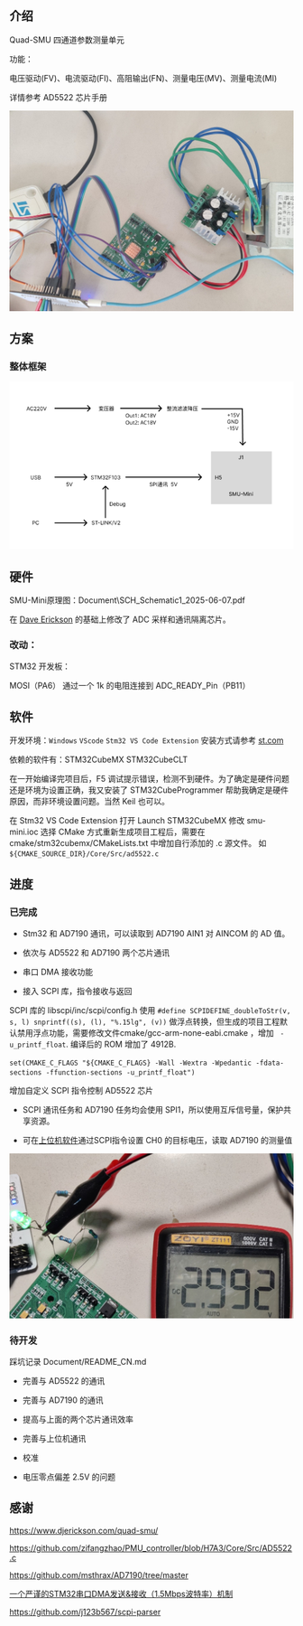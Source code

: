 ## 介绍

Quad-SMU 四通道参数测量单元

功能：

电压驱动(FV)、电流驱动(FI)、高阻输出(FN)、测量电压(MV)、测量电流(MI) 

详情参考 AD5522 芯片手册

![test_hardware.jpg](Document/img/test_hardware.jpg)

## 方案

### 整体框架

![develop_hardware](Document/img/develop_hardware.png)

## 硬件

SMU-Mini原理图：Document\SCH_Schematic1_2025-06-07.pdf

在 [Dave Erickson](https://www.djerickson.com/quad-smu/) 的基础上修改了 ADC 采样和通讯隔离芯片。

### 改动：

STM32 开发板：

MOSI（PA6） 通过一个 1k 的电阻连接到 ADC_READY_Pin（PB11）

## 软件

开发环境：`Windows` `VScode` `Stm32 VS Code Extension` 安装方式请参考 [st.com](https://www.st.com/content/st_com/en/campaigns/stm32-vs-code-extension-z11.html)

依赖的软件有：STM32CubeMX STM32CubeCLT

在一开始编译完项目后，F5 调试提示错误，检测不到硬件。为了确定是硬件问题还是环境为设置正确，我又安装了 STM32CubeProgrammer 帮助我确定是硬件原因，而非环境设置问题。当然 Keil 也可以。

在 Stm32 VS Code Extension 打开 Launch STM32CubeMX 修改 smu-mini.ioc 选择 CMake 方式重新生成项目工程后，需要在 cmake/stm32cubemx/CMakeLists.txt 中增加自行添加的 .c 源文件。 如 `${CMAKE_SOURCE_DIR}/Core/Src/ad5522.c`

## 进度

### 已完成

* Stm32 和 AD7190 通讯，可以读取到 AD7190 AIN1 对 AINCOM 的 AD 值。

* 依次与 AD5522 和 AD7190 两个芯片通讯

* 串口 DMA 接收功能

* 接入 SCPI 库，指令接收与返回

SCPI 库的 libscpi/inc/scpi/config.h 使用 `#define SCPIDEFINE_doubleToStr(v, s, l) snprintf((s), (l), "%.15lg", (v))` 做浮点转换，但生成的项目工程默认禁用浮点功能，需要修改文件cmake/gcc-arm-none-eabi.cmake ，增加 ` -u_printf_float`. 编译后的 ROM 增加了 4912B.

`set(CMAKE_C_FLAGS "${CMAKE_C_FLAGS} -Wall -Wextra -Wpedantic -fdata-sections -ffunction-sections -u_printf_float")`

增加自定义 SCPI 指令控制 AD5522 芯片

* SCPI 通讯任务和 AD7190 任务均会使用 SPI1，所以使用互斥信号量，保护共享资源。

* 可在[上位机软件](https://github.com/yyii-site/smu-mini-qml)通过SCPI指令设置 CH0 的目标电压，读取 AD7190 的测量值

![qml_FVMI_3V](Document/img/qml_FVMI_3V.jpg)

### 待开发

踩坑记录 Document/README_CN.md

* 完善与 AD5522 的通讯

* 完善与 AD7190 的通讯

* 提高与上面的两个芯片通讯效率

* 完善与上位机通讯

* 校准

* 电压零点偏差 2.5V 的问题


## 感谢

https://www.djerickson.com/quad-smu/

https://github.com/zifangzhao/PMU_controller/blob/H7A3/Core/Src/AD5522.c

https://github.com/msthrax/AD7190/tree/master

[一个严谨的STM32串口DMA发送&接收（1.5Mbps波特率）机制](https://zhuanlan.zhihu.com/p/512533089)

https://github.com/j123b567/scpi-parser